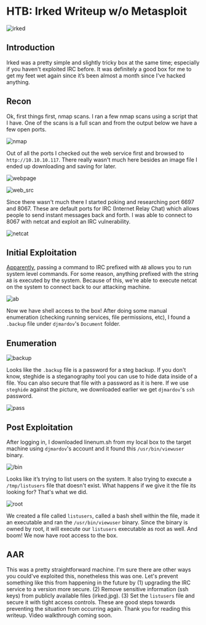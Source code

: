# HTB: Irked Writeup w/o Metasploit
![irked](https://user-images.githubusercontent.com/48168337/200154890-7f31a5ca-69aa-4c27-9eb0-eb823a08440b.png)

## Introduction
Irked was a pretty simple and slightly tricky box at the same time; especially if you haven't exploited IRC before. It was definitely a good box for me to get my feet wet again since it’s been almost a month since I've hacked anything. 

## Recon
Ok, first things first, nmap scans. I ran a few nmap scans using a script that I have. One of the scans is a full scan and from the output below we have a few open ports. 

![nmap](https://user-images.githubusercontent.com/48168337/200155028-6c412a64-dd72-4a50-8ea7-8222fbbc6939.png)

Out of all the ports I checked out the web service first and browsed to `http://10.10.10.117`. There really wasn't much here besides an image file I ended up downloading and saving for later.

![webpage](https://user-images.githubusercontent.com/48168337/200155194-917aef04-1aef-4769-922e-120298c419bc.png)

![web_src](https://user-images.githubusercontent.com/48168337/200155213-de75eda8-a3a1-421a-86fd-2ee916c13edc.png)

Since there wasn't much there I started poking and researching port 6697 and 8067. These are default ports for IRC (Internet Relay Chat) which allows people to send instant messages back and forth. I was able to connect to 8067 with netcat and exploit an IRC vulnerability.

![netcat](https://user-images.githubusercontent.com/48168337/200155576-47637584-265c-426e-8a95-ff1c1b83237b.png)

## Initial Exploitation
[Apparently](https://lwn.net/Articles/392201/), passing a command to IRC prefixed with `AB` allows you to run system level commands. For some reason, anything prefixed with the string `AB` is executed by the system. Because of this, we're able to execute netcat on the system to connect back to our attacking machine. 

![ab](https://user-images.githubusercontent.com/48168337/200156007-6d176735-9967-4935-9949-2299d0302be7.png)

Now we have shell access to the box! After doing some manual enumeration (checking running services, file permissions, etc), I found a `.backup` file under `djmardov`'s `Document` folder. 

## Enumeration
![backup](https://user-images.githubusercontent.com/48168337/200156296-693ff647-db13-4081-b5ae-52d6ab032e61.png)

Looks like the `.backup` file is a password for a steg backup. If you don't know, steghide is a steganography tool you can use to hide data inside of a file. You can also secure that file with a password as it is here. If we use `steghide` against the picture, we downloaded earlier we get `djmardov`'s `ssh` password. 

![pass](https://user-images.githubusercontent.com/48168337/200156538-b65f7e6c-a449-4203-88e4-d98337a5303b.png)

## Post Exploitation
After logging in, I downloaded linenum.sh from my local box to the target machine using `djmardov`'s account and it found this `/usr/bin/viewuser` binary. 

![/bin](https://user-images.githubusercontent.com/48168337/200156727-4c4468a1-025f-4885-b0ba-0fa3f0ec4dfe.png)

Looks like it’s trying to list users on the system. It also trying to execute a `/tmp/listusers` file that doesn't exist. What happens if we give it the file its looking for? That's what we did.

![root](https://user-images.githubusercontent.com/48168337/200156987-04c3f1b8-75aa-491f-80ae-00613a0b0fbf.png)

We created a file called `listusers`, called a bash shell within the file, made it an executable and ran the `/usr/bin/viewuser` binary. Since the binary is owned by root, it will execute our `listusers` executable as root as well. And boom! We now have root access to the box.

## AAR
This was a pretty straightforward machine. I'm sure there are other ways you could've exploited this, nonetheless this was one. Let's prevent something like this from happening in the future by (1) upgrading the IRC service to a version more secure. (2) Remove sensitive information (ssh keys) from publicly available files (irked.jpg). (3) Set the `listusers` file and secure it with tight access controls. These are good steps towards preventing the situation from occurring again. Thank you for reading this writeup. Video walkthrough coming soon.